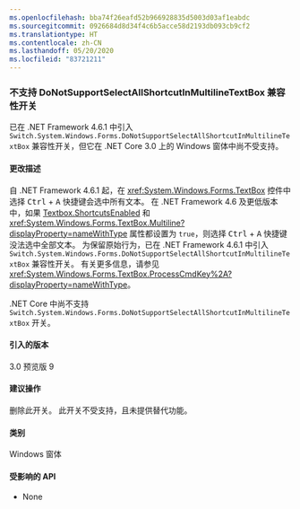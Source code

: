 ```yaml
---
ms.openlocfilehash: bba74f26eafd52b966928835d5003d03af1eabdc
ms.sourcegitcommit: 0926684d8d34f4c6b5acce58d2193db093cb9cf2
ms.translationtype: HT
ms.contentlocale: zh-CN
ms.lasthandoff: 05/20/2020
ms.locfileid: "83721211"
---
```

### <a name="donotsupportselectallshortcutinmultilinetextbox-compatibility-switch-not-supported"></a>不支持 DoNotSupportSelectAllShortcutInMultilineTextBox 兼容性开关

已在 .NET Framework 4.6.1 中引入 `Switch.System.Windows.Forms.DoNotSupportSelectAllShortcutInMultilineTextBox` 兼容性开关，但它在 .NET Core 3.0 上的 Windows 窗体中尚不受支持。

#### <a name="change-description"></a>更改描述

自 .NET Framework 4.6.1 起，在 <xref:System.Windows.Forms.TextBox> 控件中选择 <kbd>Ctrl</kbd> + <kbd>A</kbd> 快捷键会选中所有文本。 在 .NET Framework 4.6 及更低版本中，如果 [Textbox.ShortcutsEnabled](xref:System.Windows.Forms.TextBoxBase.ShortcutsEnabled) 和 <xref:System.Windows.Forms.TextBox.Multiline?displayProperty=nameWithType> 属性都设置为 `true`，则选择 <kbd>Ctrl</kbd> + <kbd>A</kbd> 快捷键没法选中全部文本。 为保留原始行为，已在 .NET Framework 4.6.1 中引入 `Switch.System.Windows.Forms.DoNotSupportSelectAllShortcutInMultilineTextBox` 兼容性开关。 有关更多信息，请参见<xref:System.Windows.Forms.TextBox.ProcessCmdKey%2A?displayProperty=nameWithType>。

.NET Core 中尚不支持 `Switch.System.Windows.Forms.DoNotSupportSelectAllShortcutInMultilineTextBox` 开关。

#### <a name="version-introduced"></a>引入的版本

3.0 预览版 9

#### <a name="recommended-action"></a>建议操作

删除此开关。 此开关不受支持，且未提供替代功能。

#### <a name="category"></a>类别

Windows 窗体

#### <a name="affected-apis"></a>受影响的 API

- None

<!-- 

#### Affected APIs

- Not detectable via API analysis

-->
